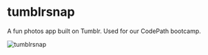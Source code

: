 tumblrsnap
==========

A fun photos app built on Tumblr. Used for our CodePath bootcamp.


![tumblrsnap](http://i.imgur.com/rhgohk2l.jpg)
